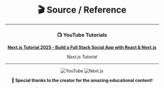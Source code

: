 <div align="center">

# 🎬 Source / Reference

---

### 📺 YouTube Tutorials

**[Next.js Tutorial 2025 - Build a Full Stack Social App with React & Next.js](https://www.youtube.com/watch?v=vUYopHWOURg&t=177s)**

*Next.js Tutorial*

---

<div align="center">
  <img src="https://img.shields.io/badge/YouTube-FF0000?style=for-the-badge&logo=youtube&logoColor=white" alt="YouTube" />
  <img src="https://img.shields.io/badge/Next.js-000000?style=for-the-badge&logo=nextdotjs&logoColor=white" alt="Next.js" />
</div>

**🙏 Special thanks to the creator for the amazing educational content!**

</div>
